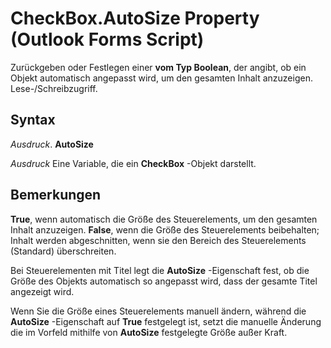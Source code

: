 
# CheckBox.AutoSize Property (Outlook Forms Script)

Zurückgeben oder Festlegen einer  **vom Typ Boolean**, der angibt, ob ein Objekt automatisch angepasst wird, um den gesamten Inhalt anzuzeigen. Lese-/Schreibzugriff.


## Syntax

 _Ausdruck_. **AutoSize**

 _Ausdruck_ Eine Variable, die ein **CheckBox** -Objekt darstellt.


## Bemerkungen

 **True**, wenn automatisch die Größe des Steuerelements, um den gesamten Inhalt anzuzeigen. **False**, wenn die Größe des Steuerelements beibehalten; Inhalt werden abgeschnitten, wenn sie den Bereich des Steuerelements (Standard) überschreiten.

Bei Steuerelementen mit Titel legt die  **AutoSize** -Eigenschaft fest, ob die Größe des Objekts automatisch so angepasst wird, dass der gesamte Titel angezeigt wird.

Wenn Sie die Größe eines Steuerelements manuell ändern, während die  **AutoSize** -Eigenschaft auf **True** festgelegt ist, setzt die manuelle Änderung die im Vorfeld mithilfe von **AutoSize** festgelegte Größe außer Kraft.

